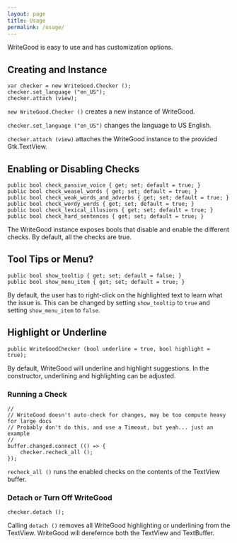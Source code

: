 ```yaml
---
layout: page
title: Usage
permalink: /usage/
---
```


WriteGood is easy to use and has customization options.

## Creating and Instance

```vala
var checker = new WriteGood.Checker ();
checker.set_language ("en_US");
checker.attach (view);
```

`new WriteGood.Checker ()` creates a new instance of WriteGood.

`checker.set_language ("en_US")` changes the language to US English.

`checker.attach (view)` attaches the WriteGood instance to the provided Gtk.TextView.

## Enabling or Disabling Checks

```vala
public bool check_passive_voice { get; set; default = true; }
public bool check_weasel_words { get; set; default = true; }
public bool check_weak_words_and_adverbs { get; set; default = true; }
public bool check_wordy_words { get; set; default = true; }
public bool check_lexical_illusions { get; set; default = true; }
public bool check_hard_sentences { get; set; default = true; }
```

The WriteGood instance exposes bools that disable and enable the different checks. By default, all the checks are true.

## Tool Tips or Menu?

```vala
public bool show_tooltip { get; set; default = false; }
public bool show_menu_item { get; set; default = true; }
```

By default, the user has to right-click on the highlighted text to learn what the issue is. This can be changed by setting `show_tooltip` to `true` and setting `show_menu_item` to `false`.

## Highlight or Underline

```vala
public WriteGoodChecker (bool underline = true, bool highlight = true);
```

By default, WriteGood will underline and highlight suggestions. In the constructor, underlining and highlighting can be adjusted.

### Running a Check

```vala
//
// WriteGood doesn't auto-check for changes, may be too compute heavy for large docs
// Probably don't do this, and use a Timeout, but yeah... just an example
//
buffer.changed.connect (() => {
    checker.recheck_all ();
});
```

`recheck_all ()` runs the enabled checks on the contents of the TextView buffer.

### Detach or Turn Off WriteGood

```vala
checker.detach ();
```

Calling `detach ()` removes all WriteGood highlighting or underlining from the TextView. WriteGood will derefernce both the TextView and TextBuffer.